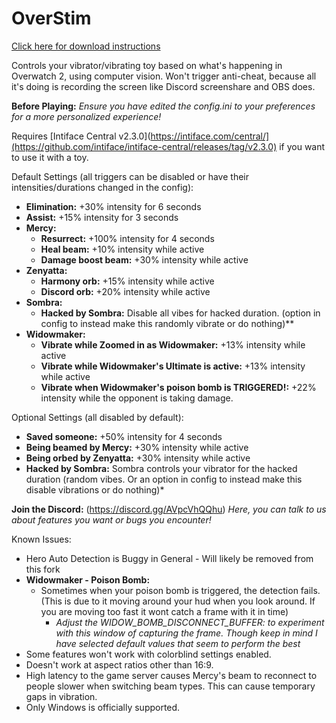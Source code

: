 # OverStim
[Click here for download instructions](https://github.com/Cyber-Kitty/OverStim/releases)

Controls your vibrator/vibrating toy based on what's happening in Overwatch 2, using computer vision. Won't trigger anti-cheat, because all it's doing is recording the screen like Discord screenshare and OBS does.

**Before Playing:** *Ensure you have edited the config.ini to your preferences for a more personalized experience!*

Requires [Intiface Central v2.3.0](https://intiface.com/central/](https://github.com/intiface/intiface-central/releases/tag/v2.3.0)  if you want to use it with a toy.

Default Settings (all triggers can be disabled or have their intensities/durations changed in the config):
- **Elimination:** +30% intensity for 6 seconds
- **Assist:** +15% intensity for 3 seconds
- **Mercy:**
  - **Resurrect:** +100% intensity for 4 seconds
  - **Heal beam:** +10% intensity while active
  - **Damage boost beam:** +30% intensity while active
- **Zenyatta:**
  - **Harmony orb:** +15% intensity while active
  - **Discord orb:** +20% intensity while active
- **Sombra:**
  - **Hacked by Sombra:** Disable all vibes for hacked duration. (option in config to instead make this randomly vibrate or do nothing)**
- **Widowmaker:**
  - **Vibrate while Zoomed in as Widowmaker:** +13% intensity while active
  - **Vibrate while Widowmaker's Ultimate is active:** +13% intensity while active
  - **Vibrate when Widowmaker's poison bomb is TRIGGERED!:** +22% intensity while the opponent is taking damage.


Optional Settings (all disabled by default):
- **Saved someone:** +50% intensity for 4 seconds
- **Being beamed by Mercy:** +30% intensity while active
- **Being orbed by Zenyatta:** +30% intensity while active
- **Hacked by Sombra:** Sombra controls your vibrator for the hacked duration (random vibes. Or an option in config to instead make this disable vibrations or do nothing)*

**Join the Discord:** (https://discord.gg/AVpcVhQQhu)
*Here, you can talk to us about features you want or bugs you encounter!*

Known Issues:
- Hero Auto Detection is Buggy in General - Will likely be removed from this fork
- **Widowmaker - Poison Bomb:**
  - Sometimes when your poison bomb is triggered, the detection fails. (This is due to it moving around your hud when you look around. If you are moving too fast it wont catch a frame with it in time)
    - *Adjust the WIDOW_BOMB_DISCONNECT_BUFFER: to experiment with this window of capturing the frame. Though keep in mind I have selected default values that seem to perform the best*
- Some features won't work with colorblind settings enabled.
- Doesn't work at aspect ratios other than 16:9.
- High latency to the game server causes Mercy's beam to reconnect to people slower when switching beam types. This can cause temporary gaps in vibration.
- Only Windows is officially supported.
